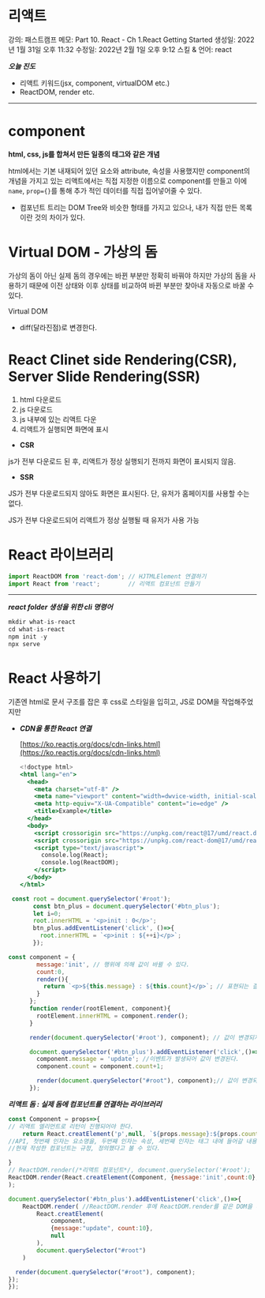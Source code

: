 # 리액트

강의: 패스트캠프
메모:  Part 10. React - Ch 1.React Getting Started
생성일: 2022년 1월 31일 오후 11:32
수정일: 2022년 2월 1일 오후 9:12
스킬 & 언어: react

***오늘 진도***

- 리액트 키워드(jsx, component, virtualDOM etc.)
- ReactDOM, render etc.

---

# component

**html, css, js를 합쳐서 만든 일종의 태그와 같은 개념**

html에서는 기본 내재되어 있던 요소와 attribute, 속성을 사용했지만 component의 개념을 가지고 있는 리액트에서는 직접 지정한 이름으로 component를 만들고 이에 `name`, `prop={}`를 통해 추가 적인 데이터를 직접 집어넣어줄 수 있다.

- 컴포넌트 트리는 DOM Tree와 비슷한 형태를 가지고 있으나, 내가 직접 만든 목록이란 것의 차이가 있다.

# Virtual DOM - 가상의 돔

가상의 돔이 아닌 실제 돔의 경우에는 바뀐 부분만 정확히 바꿔야 하지만 가상의 돔을 사용하기 때문에 이전 상태와 이후 상태를 비교하여 바뀐 부분만 찾아내 자동으로 바꿀 수 있다.

Virtual DOM

- diff(달라진점)로 변경한다.

# React Clinet side Rendering(CSR), Server Slide Rendering(SSR)

1. html 다운로드
2. js 다운로드
3. js 내부에 있는 리액트 다운
4. 리액트가 실행되면 화면에 표시

- **CSR**

js가 전부 다운로드 된 후, 리액트가 정상 실행되기 전까지 화면이 표시되지 않음.

- **SSR**

JS가 전부 다운로드되지 않아도 화면은 표시된다. 단, 유저가 홈페이지를 사용할 수는 없다.

JS가 전부 다운로드되어 리액트가 정상 실행될 때 유저가 사용 가능

# React 라이브러리

```jsx
import ReactDOM from 'react-dom'; // HJTMLElement 연결하기
import React from 'react';        // 리액트 컴포넌트 만들기
```

---

***react folder 생성을 위한 cli 명령어***

```jsx
mkdir what-is-react
cd what-is-react
npm init -y
npx serve
```

# React 사용하기

기존엔 html로 문서 구조를 잡은 후 css로 스타일을 입히고, JS로 DOM을 작업해주었지만 

- ***CDN을 통한 React 연결***
    
    [https://ko.reactjs.org/docs/cdn-links.html](https://ko.reactjs.org/docs/cdn-links.html)
    
    ```jsx
    <!doctype html>
    <html lang="en">
      <head>
        <meta charset="utf-8" />
        <meta name="viewport" content="width=dwvice-width, initial-scale=1.0" />
        <meta http-equiv="X-UA-Compatible" content="ie=edge" />
        <title>Example</title>
      </head>
      <body>
        <script crossorigin src="https://unpkg.com/react@17/umd/react.development.js"></script>
        <script crossorigin src="https://unpkg.com/react-dom@17/umd/react-dom.development.js"></script>
        <script type="text/javascript">
          console.log(React);
          console.log(ReactDOM);
        </script>
      </body>
    </html>
    ```
    

```jsx
 const root = document.querySelector('#root');
       const btn_plus = document.querySelector('#btn_plus');
       let i=0;
       root.innerHTML = '<p>init : 0</p>';
       btn_plus.addEventListener('click', ()=>{
         root.innerHTML = `<p>init : ${++i}</p>`;
       });
```

```jsx
const component = {
        message:'init', // 행위에 의해 값이 바뀔 수 있다.
        count:0,
        render(){
          return `<p>${this.message} : ${this.count}</p>`; // 표현되는 결과물
        }
      };
      function render(rootElement, component){
        rootElement.innerHTML = component.render();
      }

      render(document.querySelector('#root'), component); // 값이 변경되자마자 랜더를 해줘야 한다.

      document.querySelector('#btn_plus').addEventListener('click',()=>{
        component.message = 'update'; //이벤트가 발생되어 값이 변경된다.
        component.count = component.count+1;

        render(document.querySelector("#root"), component);// 값이 변경되자마자 랜더를 해줘야 한다.
      });
```

***리액트 돔 : 실제 돔에 컴포넌트를 연결하는 라이브러리***

```jsx
const Component = props=>{
// 리액트 엘리먼트로 리턴이 진행되어야 한다. 
	return React.creatElement('p',null, `${props.message}:${props.count}`)
//API, 첫번째 인자는 요소명을, 두번째 인자는 속성, 세번째 인자는 태그 내에 들어갈 내용을 작성한다.
//현재 작성한 컴포넌트는 규정, 정의했다고 볼 수 있다.

}
// ReactDOM.render(/*리액트 컴포넌트*/, document.querySelector('#root');
ReactDOM.render(React.creatElement(Component, {message:'init',count:0},null), document.querySelector('#root');
);

document.querySelector('#btn_plus').addEventListener('click',()=>{
	ReactDOM.render( //ReactDOM.render 후에 ReactDOM.render를 같은 DOM을 대상으로 하기 때문에 같은 부분이 다시 그려진다(업데이트 된다.)-> 가상의 돔
		React.creatElement(
			component,
			{message:"update", count:10},
			null
		),
		document.querySelector("#root")
	)

  render(document.querySelector("#root"), component);
});
});
```